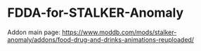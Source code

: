 # FDDA-for-STALKER-Anomaly
Addon main page: https://www.moddb.com/mods/stalker-anomaly/addons/food-drug-and-drinks-animations-reuploaded/
